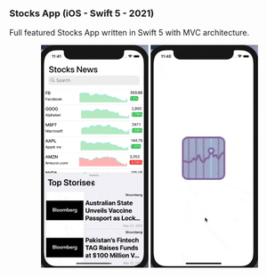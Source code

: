 ### Stocks App (iOS - Swift 5 - 2021)

Full featured Stocks App written in Swift 5 with MVC architecture.



<p align="center">
  <img src="Arts/Stocks1.gif" height="400">
  
  
  <img src="Arts/Stocks2.gif" height="400">
  


</p>







